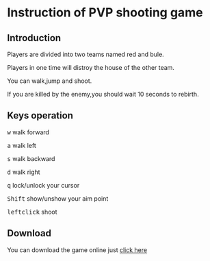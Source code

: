 # Instruction of PVP shooting game 

## Introduction 
Players are divided into two teams named red and bule.

Players in one time will distroy the house of the other team.

You can walk,jump and shoot.

If you are killed by the enemy,you should wait 10 seconds to rebirth.

## Keys operation 

<kbd>w</kbd> walk forward

<kbd>a</kbd> walk left

<kbd>s</kbd> walk backward

<kbd>d</kbd> walk right

<kbd>q</kbd> lock/unlock your cursor

<kbd>Shift</kbd> show/unshow your aim point

<kbd>leftclick</kbd> shoot

## Download 
You can download the game online just [click here]()
